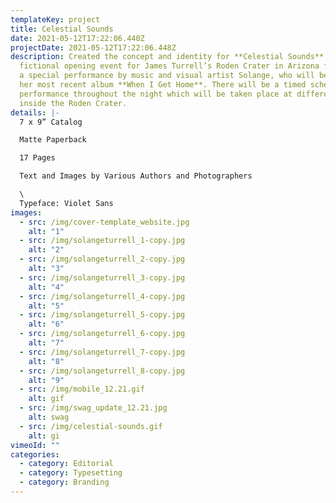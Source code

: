 ```yaml
---
templateKey: project
title: Celestial Sounds
date: 2021-05-12T17:22:06.440Z
projectDate: 2021-05-12T17:22:06.448Z
description: Created the concept and identity for **Celestial Sounds** - a
  fictional opening event for James Turrell’s Roden Crater in Arizona featuring
  a special performance by music and visual artist Solange, who will be reviving
  her most recent album **When I Get Home**. There will be a timed scheduled
  performance throughout the night which will be taken place at different spaces
  inside the Roden Crater.
details: |-
  7 x 9” Catalog

  Matte Paperback

  17 Pages

  Text and Images by Various Authors and Photographers

  \
  Typeface: Violet Sans
images:
  - src: /img/cover-template_website.jpg
    alt: "1"
  - src: /img/solangeturrell_1-copy.jpg
    alt: "2"
  - src: /img/solangeturrell_2-copy.jpg
    alt: "3"
  - src: /img/solangeturrell_3-copy.jpg
    alt: "4"
  - src: /img/solangeturrell_4-copy.jpg
    alt: "5"
  - src: /img/solangeturrell_5-copy.jpg
    alt: "6"
  - src: /img/solangeturrell_6-copy.jpg
    alt: "7"
  - src: /img/solangeturrell_7-copy.jpg
    alt: "8"
  - src: /img/solangeturrell_8-copy.jpg
    alt: "9"
  - src: /img/mobile_12.21.gif
    alt: gif
  - src: /img/swag_update_12.21.jpg
    alt: swag
  - src: /img/celestial-sounds.gif
    alt: gi
vimeoId: ""
categories:
  - category: Editorial
  - category: Typesetting
  - category: Branding
---
```

